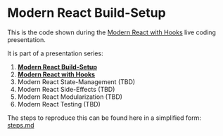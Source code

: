 # Modern React Build-Setup

This is the code shown during the [Modern React with Hooks](https://www.meetup.com/ReactJS-Meetup-Leipzig/events/265281153/) live coding presentation.

It is part of a presentation series:
1. **[Modern React Build-Setup](https://github.com/jambit/modern-react/tree/01-build-setup)**
1. **[Modern React with Hooks](https://github.com/jambit/modern-react/tree/02-hooks)**
3. Modern React State-Management (TBD)
4. Modern React Side-Effects (TBD)
5. Modern React Modularization (TBD)
6. Modern React Testing (TBD)

The steps to reproduce this can be found here in a simplified form: [steps.md](./steps.md)
